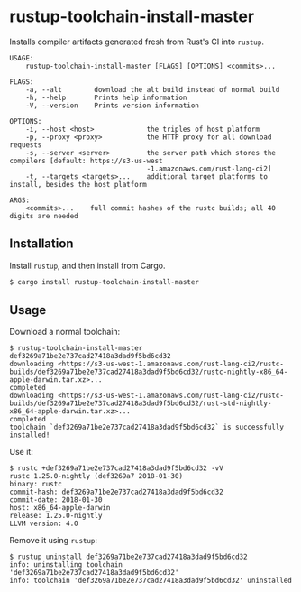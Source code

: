 rustup-toolchain-install-master
===============================

Installs compiler artifacts generated fresh from Rust's CI into `rustup`.

```
USAGE:
    rustup-toolchain-install-master [FLAGS] [OPTIONS] <commits>...

FLAGS:
    -a, --alt        download the alt build instead of normal build
    -h, --help       Prints help information
    -V, --version    Prints version information

OPTIONS:
    -i, --host <host>             the triples of host platform
    -p, --proxy <proxy>           the HTTP proxy for all download requests
    -s, --server <server>         the server path which stores the compilers [default: https://s3-us-west
                                  -1.amazonaws.com/rust-lang-ci2]
    -t, --targets <targets>...    additional target platforms to install, besides the host platform

ARGS:
    <commits>...    full commit hashes of the rustc builds; all 40 digits are needed
```

Installation
------------

Install `rustup`, and then install from Cargo.

```sh
$ cargo install rustup-toolchain-install-master
```

Usage
-----

Download a normal toolchain:

```
$ rustup-toolchain-install-master def3269a71be2e737cad27418a3dad9f5bd6cd32
downloading <https://s3-us-west-1.amazonaws.com/rust-lang-ci2/rustc-builds/def3269a71be2e737cad27418a3dad9f5bd6cd32/rustc-nightly-x86_64-apple-darwin.tar.xz>...
completed
downloading <https://s3-us-west-1.amazonaws.com/rust-lang-ci2/rustc-builds/def3269a71be2e737cad27418a3dad9f5bd6cd32/rust-std-nightly-x86_64-apple-darwin.tar.xz>...
completed
toolchain `def3269a71be2e737cad27418a3dad9f5bd6cd32` is successfully installed!
```

Use it:

```
$ rustc +def3269a71be2e737cad27418a3dad9f5bd6cd32 -vV
rustc 1.25.0-nightly (def3269a7 2018-01-30)
binary: rustc
commit-hash: def3269a71be2e737cad27418a3dad9f5bd6cd32
commit-date: 2018-01-30
host: x86_64-apple-darwin
release: 1.25.0-nightly
LLVM version: 4.0
```

Remove it using `rustup`:

```
$ rustup uninstall def3269a71be2e737cad27418a3dad9f5bd6cd32
info: uninstalling toolchain 'def3269a71be2e737cad27418a3dad9f5bd6cd32'
info: toolchain 'def3269a71be2e737cad27418a3dad9f5bd6cd32' uninstalled
```
